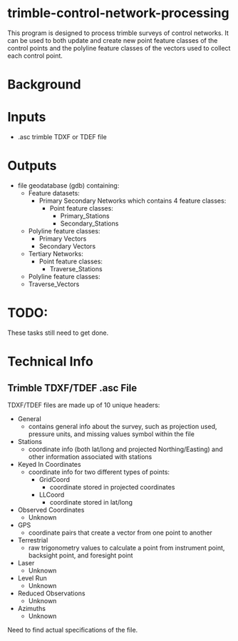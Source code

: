 # trimble-control-network-processing

This program is designed to process trimble surveys of control networks.
It can be used to both update and create new point feature classes of the control points
and the polyline feature classes of the vectors used to collect each control point.

# Background



# Inputs

 - .asc trimble TDXF or TDEF file
 
# Outputs
  - file geodatabase (gdb) containing: 
    - Feature datasets: 
      - Primary Secondary Networks which contains 4 feature classes:
        - Point feature classes:	 
	      - Primary_Stations
	      - Secondary_Stations	   
	- Polyline feature classes:	   
      - Primary Vectors
      - Secondary Vectors	   
    - Tertiary Networks:
	  - Point feature classes:
	    - Traverse_Stations	  
	- Polyline feature classes:	 
	 - Traverse_Vectors 

# TODO:
 
These tasks still need to get done.


# Technical Info

## Trimble TDXF/TDEF .asc File

TDXF/TDEF files are made up of 10 unique headers:
  
  - General
    - contains general info about the survey, such as projection used, pressure units, and missing values symbol within the file
  - Stations
    - coordinate info (both lat/long and projected Northing/Easting) and other information associated with stations
  -	Keyed In Coordinates
    - coordinate info for two different types of points:
	  - GridCoord
	    - coordinate stored in projected coordinates
	  - LLCoord
	    - coordinate stored in lat/long
  - Observed Coordinates
    - Unknown
  - GPS
    - coordinate pairs that create a vector from one point to another
  - Terrestrial
    - raw trigonometry values to calculate a point from instrument point, backsight point, and foresight point
  - Laser
    - Unknown
  - Level Run
    - Unknown
  - Reduced Observations
    - Unknown
  - Azimuths
    - Unknown

Need to find actual specifications of the file.
	

